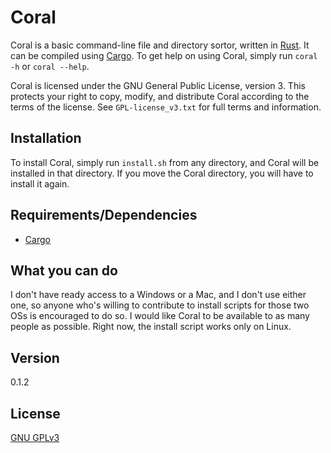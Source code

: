 <h1>Coral</h1>

Coral is a basic command-line file and directory sortor, written in [Rust](https://github.com/rust-lang/rust). It can be compiled using [Cargo](https://github.com/rust-lang/cargo). To get help on using Coral, simply run `coral -h` or `coral --help`.

Coral is licensed under the GNU General Public License, version 3. This protects your right to copy, modify, and distribute Coral according to the terms of the
license. See `GPL-license_v3.txt` for full terms and information.

<h2>Installation</h2>

To install Coral, simply run `install.sh` from any directory, and Coral will be installed in that directory. If you move the Coral
directory, you will have to install it again.

<h2>Requirements/Dependencies</h2>
<ul>
  <li>
    <a href="https://github.com/rust-lang/cargo">Cargo</a>
  </li>
</ul>

<h2>What you can do</h2>

I don't have ready access to a Windows or a Mac, and I don't use either one, so anyone who's willing to contribute to install scripts for those two OSs is encouraged to do so. I would like Coral to be available to as many people as possible. Right now, the install script works only on Linux.

<h2>Version</h2>

0.1.2

<h2>License</h2>

[GNU GPLv3](https://github.com/SamMatzko/Coral/blob/master/GPL-license_v3.txt)
